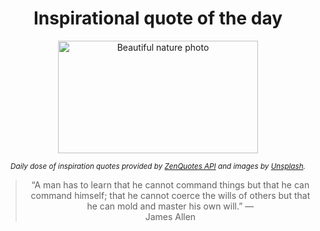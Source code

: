 
<div align="center">

# Inspirational quote of the day

<img src="./data/photo.jpeg" alt="Beautiful nature photo" width="320" height="180">

<sub><i>Daily dose of inspiration quotes provided by [ZenQuotes API](https://zenquotes.io/) and images by [Unsplash](https://unsplash.com/).</i></sub>


<blockquote>&ldquo;A man has to learn that he cannot command things but that he can command himself; that he cannot coerce the wills of others but that he can mold and master his own will.&rdquo; &mdash; <footer>James Allen</footer></blockquote>

</div>
